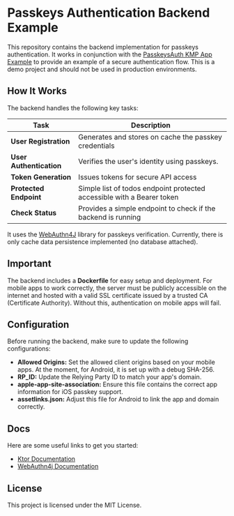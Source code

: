 # Passkeys Authentication Backend Example

This repository contains the backend implementation for passkeys authentication. It works in conjunction with the [PasskeysAuth KMP App Example](https://github.com/ClarkStoro/PasskeysAuth-KMP-App-Example) to provide an example of a secure authentication flow.
This is a demo project and should not be used in production environments.

## How It Works

The backend handles the following key tasks:

| Task                    | Description                                                            |
| ----------------------- | ---------------------------------------------------------------------- |
| **User Registration**   | Generates and stores on cache the passkey credentials                  |
| **User Authentication** | Verifies the user's identity using passkeys.                           |
| **Token Generation**    | Issues tokens for secure API access                                    |
| **Protected Endpoint**  | Simple list of todos endpoint protected accessible with a Bearer token |
| **Check Status**        | Provides a simple endpoint to check if the backend is running          |

It uses the [WebAuthn4J](https://github.com/webauthn4j/webauthn4j) library for passkeys verification.
Currently, there is only cache data persistence implemented (no database attached).

## Important

The backend includes a **Dockerfile** for easy setup and deployment.
For mobile apps to work correctly, the server must be publicly accessible on the internet and hosted with a valid SSL certificate issued by a trusted CA (Certificate Authority). Without this, authentication on mobile apps will fail.

## Configuration

Before running the backend, make sure to update the following configurations:

- **Allowed Origins:** Set the allowed client origins based on your mobile apps. At the moment, for Android, it is set up with a debug SHA-256.
- **RP\_ID:** Update the Relying Party ID to match your app's domain.
- **apple-app-site-association:** Ensure this file contains the correct app information for iOS passkey support.
- **assetlinks.json:** Adjust this file for Android to link the app and domain correctly.


## Docs

Here are some useful links to get you started:

- [Ktor Documentation](https://ktor.io/)
- [WebAuthn4j Documentation](https://github.com/webauthn4j/webauthn4j)

## License

This project is licensed under the MIT License.
